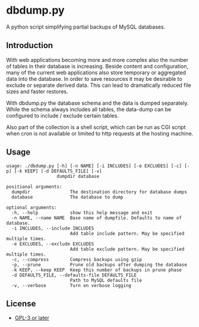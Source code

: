 dbdump.py
=========

A python script simplifying partial backups of MySQL databases.

Introduction
------------
With web applications becoming more and more complex also the number of tables
in their database is increasing. Beside content and configuration, many of the
current web applications also store temporary or aggregated data into the
database. In order to save resources it may be desirable to exclude or separate
derived data. This can lead to dramatically reduced file sizes and faster
restores.

With dbdump.py the database schema and the data is dumped separately. While the
schema always includes all tables, the data-dump can be configured to include /
exclude certain tables.

Also part of the collection is a shell script, which can be run as CGI script
when cron is not available or limited to http requests at the hosting machine.

Usage
-----

```
usage: ./dbdump.py [-h] [-n NAME] [-i INCLUDES] [-e EXCLUDES] [-c] [-p] [-k KEEP] [-d DEFAULTS_FILE] [-v]
                   dumpdir database

positional arguments:
  dumpdir               The destination directory for database dumps
  database              The database to dump

optional arguments:
  -h, --help            show this help message and exit
  -n NAME, --name NAME  Base name of dumpfile. Defaults to name of database.
  -i INCLUDES, --include INCLUDES
                        Add table include pattern. May be specified multiple times.
  -e EXCLUDES, --exclude EXCLUDES
                        Add table exclude pattern. May be specified multiple times.
  -c, --compress        Compress backups using gzip
  -p, --prune           Prune old backups after dumping the database
  -k KEEP, --keep KEEP  Keep this number of backups in prune phase
  -d DEFAULTS_FILE, --defaults-file DEFAULTS_FILE
                        Path to MySQL defaults file
  -v, --verbose         Turn on verbose logging
```

License
-------

* [GPL-3 or later](https://www.gnu.org/licenses/gpl-3.0.en.html)


